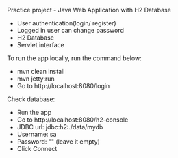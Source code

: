 Practice project - Java Web Application with H2 Database
- User authentication(login/ register)
- Logged in user can change password
- H2 Database
- Servlet interface

To run the app locally, run the command below:
- mvn clean install
- mvn jetty:run
- Go to http://localhost:8080/login

Check database:
- Run the app
- Go to http://localhost:8080/h2-console
- JDBC url: jdbc:h2:./data/mydb
- Username: sa
- Password: "" (leave it empty)
- Click Connect
